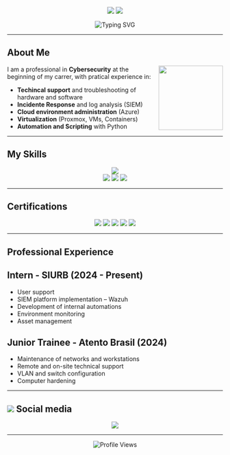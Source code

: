 <!-- Banner -->
<p align="center">
  <img src="https://img.shields.io/badge/SIEM-Administration-blue?&logo=proxmox" />
  <img src="https://img.shields.io/badge/Automation-Scripting-blue?&logo=python" />
</p>

<p align="center">
  <img src="https://readme-typing-svg.herokuapp.com?font=Open+Sans&pause=500&color=36BCF7FF&center=true&vCenter=true&width=435&lines=Hi!+I+am+leal;Welcome!!!" alt="Typing SVG" />
</p>

---

## About Me
<p align="center">
  <img src="https://media1.giphy.com/media/v1.Y2lkPTc5MGI3NjExZWc1anBqcTM3NjFtZWtub3Y1OWw0YzE5OWZ1MGx5eWQyeWoyYXEwbCZlcD12MV9pbnRlcm5hbF9naWZfYnlfaWQmY3Q9Zw/5nce9JyYqp9HOJwmTv/giphy.gif" width="150" align="right"/>
</p>

  I am a professional in **Cybersecurity** at the beginning of my carrer, with pratical experience in:
  -  **Techincal support** and troubleshooting of hardware and software
  -  **Incidente Response** and log analysis (SIEM)
  -  **Cloud environment administration** (Azure)
  -  **Virtualization** (Proxmox, VMs, Containers)
  -  **Automation and Scripting** with Python

---

##  My Skills

<p align="center">
  <img src="https://skillicons.dev/icons?i=python,linux,windows,azure,docker,vscode,kali" /><br/>
  <img src="https://img.shields.io/badge/SIEM-Splunk-blue?style=flat-square&logo=splunk" />
  <img src="https://img.shields.io/badge/Network-Traffic%20Analysis-blue?style=flat-square&logo=cisco" />
  <img src="https://img.shields.io/badge/Log-Analysis-blue?style=flat-square&logo=proxmox" />
</p>

---

## Certifications
<p align="center">
  <img src="https://img.shields.io/badge/Cisco-Network%20Defense-blue?style=for-the-badge&logo=cisco" />
  <img src="https://img.shields.io/badge/Alura-Network%20Security%20Firewall%2C%20WAF%20e%20SIEM-blue?style=for-the-badge&logo=shield" />
  <img src="https://img.shields.io/badge/Fiap-Blockchain%20Advanced-blue?style=for-the-badge&logo=bitcoin" />
  <img src="https://img.shields.io/badge/Fiap-Cloud%20Fundamentals%2C%20Administration%20%26%20Solution%20Architect-blue?style=for-the-badge&logo=cloudflare" />
  <img src="https://img.shields.io/badge/blueHat-System%20Administration%20RH124-blue?style=for-the-badge&logo=redhat" />
</p>


---

## Professional Experience

## Intern - SIURB (2024 - Present)
-  User support
-  SIEM platform implementation – Wazuh
-  Development of internal automations
-  Environment monitoring
-  Asset management

## Junior Trainee - Atento Brasil (2024)
-  Maintenance of networks and workstations
-  Remote and on-site technical support
-  VLAN and switch configuration
-  Computer hardening

---

##  <img src="https://skillicons.dev/icons?i=linkedin"/> Social media

<p align="center">
  <a href="https://www.linkedin.com/in/gabriellealbonfim/"><img src="https://img.shields.io/badge/LinkedIn-Gabriel%20Leal%20Bonfim-blue?style=for-the-badge&logo=linkedin" /></a>
</p>

---

<p align="center">
  <img src="https://komarev.com/ghpvc/?username=seu-usuario&color=blue" alt="Profile Views" />
</p>
